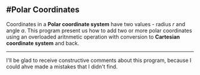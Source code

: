 #Polar Coordinates
---
Coordinates in a **Polar coordinate system** have two values - radius *r* and angle *a*. This program present us how to add two or more polar coordinates using an overloaded aritnmetic operation with conversion to **Cartesian coordinate system** and back. 

---
I'll be glad to receive constructive comments about this program, because I could ahve made a mistakes that I didn't find.
